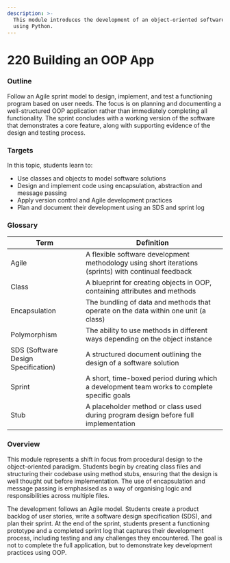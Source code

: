 ```yaml
---
description: >-
  This module introduces the development of an object-oriented software project
  using Python.
---
```


# 220 Building an OOP App

### Outline

Follow an Agile sprint model to design, implement, and test a functioning program based on user needs. The focus is on planning and documenting a well-structured OOP application rather than immediately completing all functionality. The sprint concludes with a working version of the software that demonstrates a core feature, along with supporting evidence of the design and testing process.

### Targets

In this topic, students learn to:

* Use classes and objects to model software solutions
* Design and implement code using encapsulation, abstraction and message passing
* Apply version control and Agile development practices
* Plan and document their development using an SDS and sprint log

### Glossary

| Term                                | Definition                                                                                           |
| ----------------------------------- | ---------------------------------------------------------------------------------------------------- |
| Agile                               | A flexible software development methodology using short iterations (sprints) with continual feedback |
| Class                               | A blueprint for creating objects in OOP, containing attributes and methods                           |
| Encapsulation                       | The bundling of data and methods that operate on the data within one unit (a class)                  |
| Polymorphism                        | The ability to use methods in different ways depending on the object instance                        |
| SDS (Software Design Specification) | A structured document outlining the design of a software solution                                    |
| Sprint                              | A short, time-boxed period during which a development team works to complete specific goals          |
| Stub                                | A placeholder method or class used during program design before full implementation                  |

### Overview

This module represents a shift in focus from procedural design to the object-oriented paradigm. Students begin by creating class files and structuring their codebase using method stubs, ensuring that the design is well thought out before implementation. The use of encapsulation and message passing is emphasised as a way of organising logic and responsibilities across multiple files.

The development follows an Agile model. Students create a product backlog of user stories, write a software design specification (SDS), and plan their sprint. At the end of the sprint, students present a functioning prototype and a completed sprint log that captures their development process, including testing and any challenges they encountered. The goal is not to complete the full application, but to demonstrate key development practices using OOP.
